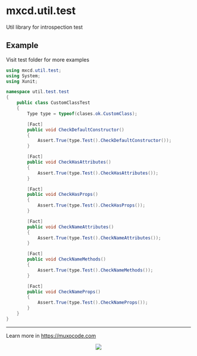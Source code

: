 # mxcd.util.test

Util library for introspection test

## Example

Visit test folder for more examples

```csharp
using mxcd.util.test;
using System;
using Xunit;

namespace util.test.test
{
    public class CustomClassTest
    {
        Type type = typeof(clases.ok.CustomClass);

        [Fact]
        public void CheckDefaultConstructor()
        {
            Assert.True(type.Test().CheckDefaultConstructor());
        }

        [Fact]
        public void CheckHasAttributes()
        {
            Assert.True(type.Test().CheckHasAttributes());
        }

        [Fact]
        public void CheckHasProps()
        {
            Assert.True(type.Test().CheckHasProps());
        }

        [Fact]
        public void CheckNameAttributes()
        {
            Assert.True(type.Test().CheckNameAttributes());
        }

        [Fact]
        public void CheckNameMethods()
        {
            Assert.True(type.Test().CheckNameMethods());
        }

        [Fact]
        public void CheckNameProps()
        {
            Assert.True(type.Test().CheckNameProps());
        }
    }
}
```

<hr/>

Learn more in https://muxocode.com

<p align="center">
  <img src="https://muxocode.com/branding.png">
</p>